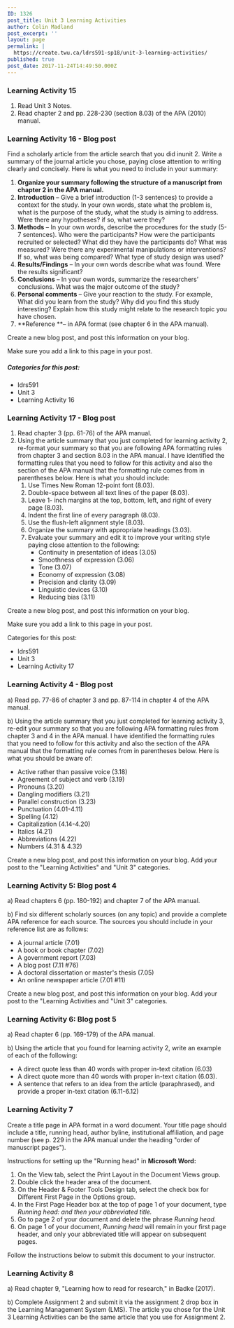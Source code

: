 ```yaml
---
ID: 1326
post_title: Unit 3 Learning Activities
author: Colin Madland
post_excerpt: ''
layout: page
permalink: |
  https://create.twu.ca/ldrs591-sp18/unit-3-learning-activities/
published: true
post_date: 2017-11-24T14:49:50.000Z
---
```


### Learning Activity 15

1. Read Unit 3 Notes.
2. Read chapter 2 and pp. 228-230 \(section 8.03\) of the APA \(2010\) manual.

### Learning Activity 16 - Blog post

Find a scholarly article from the article search that you did inunit 2.  Write a summary of the journal article you chose, paying close attention to writing clearly and concisely. Here is what you need to include in your summary:

1. **Organize your summary following the structure of a manuscript from chapter 2 in the APA manual.**
2. **Introduction** – Give a brief introduction \(1-3 sentences\) to provide a context for the study. In your own words, state what the problem is, what is the purpose of the study, what the study is aiming to address.  Were there any hypotheses? if so, what were they?
3. **Methods** – In your own words, describe the procedures for the study \(5-7 sentences\). Who were the participants? How were the participants recruited or selected?  What did they have the participants do?  What was measured? Were there any experimental manipulations or interventions? If so, what was being compared? What type of study design was used?
4. **Results/Findings** – In your own words describe what was found. Were the results significant?
5. **Conclusions** – In your own words, summarize the researchers’ conclusions. What was the major outcome of the study?
6. **Personal comments** – Give your reaction to the study. For example,  What did you learn from the study? Why did you find this study interesting? Explain how this study might relate to the research topic you have chosen.
7. **Reference **– in APA format \(see chapter 6 in the APA manual\).

Create a new blog post, and post this information on your blog.  

Make sure you add a link to this page in your post.

##### Categories for this post:

* ldrs591
* Unit 3
* Learning Activity 16

### Learning Activity 17 - Blog post

1. Read chapter 3 \(pp. 61-76\) of the APA manual.
2. Using the article summary that you just completed for learning activity 2, re-format your summary so that you are following APA formatting rules from chapter 3 and section 8.03 in the APA manual. I have identified the formatting rules that you need to follow for this activity and also the section of the APA manual that the formatting rule comes from in parentheses below.  Here is what you should include:
   1. Use Times New Roman 12-point font \(8.03\).
   2. Double-space between all text lines of the paper \(8.03\).
   3. Leave 1- inch margins at the top, bottom, left, and right of every page \(8.03\).
   4. Indent the first line of every paragraph \(8.03\).
   5. Use the flush-left alignment style \(8.03\).
   6. Organize the summary with appropriate headings \(3.03\).
   7. Evaluate your summary and edit it to improve your writing style paying close attention to the following:
      * Continuity in presentation of ideas \(3.05\)
      * Smoothness of expression \(3.06\)
      * Tone \(3.07\)
      * Economy of expression \(3.08\)
      * Precision and clarity \(3.09\)
      * Linguistic devices \(3.10\)
      * Reducing bias \(3.11\)

Create a new blog post, and post this information on your blog.  

Make sure you add a link to this page in your post.

Categories for this post:

* ldrs591
* Unit 3
* Learning Activity 17

### Learning Activity 4 - Blog post

a\) Read pp. 77-86 of chapter 3 and pp. 87-114 in chapter 4 of the APA manual.

b\) Using the article summary that you just completed for learning activity 3, re-edit your summary so that you are following APA formatting rules from chapter 3 and 4 in the APA manual. I have identified the formatting rules that you need to follow for this activity and also the section of the APA manual that the formatting rule comes from in parentheses below.  Here is what you should be aware of:

* Active rather than passive voice \(3.18\)
* Agreement of subject and verb \(3.19\)
* Pronouns \(3.20\)
* Dangling modifiers \(3.21\)
* Parallel construction \(3.23\)
* Punctuation \(4.01-4.11\) 
* Spelling \(4.12\)
* Capitalization \(4.14-4.20\)
* Italics \(4.21\)
* Abbreviations \(4.22\)
* Numbers \(4.31 & 4.32\)

Create a new blog post, and post this information on your blog.  Add your post to the "Learning Activities" and "Unit 3" categories.

### Learning Activity 5: Blog post 4

a\) Read chapters 6 \(pp. 180-192\) and chapter 7 of the APA manual.

b\) Find six different scholarly sources \(on any topic\) and provide a complete APA reference for each source.  The sources you should include in your reference list are as follows:

* A journal article \(7.01\)
* A book or book chapter \(7.02\)
* A government report \(7.03\)
* A blog post \(7.11 \#76\)
* A doctoral dissertation or master's thesis \(7.05\)
* An online newspaper article \(7.01 \#11\)

Create a new blog post, and post this information on your blog.  Add your post to the "Learning Activities and "Unit 3" categories.

### Learning Activity 6: Blog post 5

a\) Read chapter 6 \(pp. 169-179\) of the APA manual.

b\) Using the article that you found for learning activity 2, write an example of each of the following:

* A direct quote less than 40 words with proper in-text citation \(6.03\)
* A direct quote more than 40 words with proper in-text citation \(6.03\).
* A sentence that refers to an idea from the article \(paraphrased\), and provide a proper in-text citation \(6.11-6.12\)

### Learning Activity 7

Create a title page in APA format in a word document. Your title page should include a title, running head, author byline, institutional affiliation, and page number \(see p. 229 in the APA manual under the heading "order of manuscript pages"\).

Instructions for setting up the "Running head" in **Microsoft Word:**

1. On the View tab, select the Print Layout in the Document Views group.
2. Double click the header area of the document.
3. On the Header & Footer Tools Design tab, select the check box for Different First Page in the Options group.
4. In the First Page Header box at the top of page 1 of your document, type _Running head: and then your abbreviated title._
5. Go to page 2 of your document and delete the phrase _Running head._
6. On page 1 of your document, _Running head_ will remain in your first page header, and only your abbreviated title will appear on subsequent pages.

Follow the instructions below to submit this document to your instructor.

### Learning Activity 8

a\) Read chapter 9, "Learning how to read for research," in Badke \(2017\).

b\) Complete Assignment 2 and submit it via the assignment 2 drop box in the Learning Management System \(LMS\). The article you chose for the Unit 3 Learning Activities can be the same article that you use for Assignment 2.

